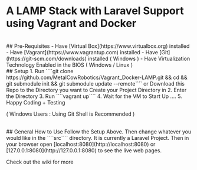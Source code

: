 # A LAMP Stack with Laravel Support using Vagrant and Docker

<br>
## Pre-Requisites
- Have [Virtual Box](https://www.virtualbox.org) installed
- Have [Vagrant](https://www.vagrantup.com) installed
- Have [Git](https://git-scm.com/downloads) installed ( Windows )
- Have Virtualization Technology Enabled in the BIOS ( Windows / Linux )

<br>
## Setup
1. Run ````git clone https://github.com/MetalCowRobotics/Vagrant_Docker-LAMP.git <project name> && cd <project name> && git submodule init && git submodule update --remote```` or Download this Repo to the Directory you want to Create your Project Directory in
2. Enter the Directory
3. Run ````vagrant up````
4. Wait for the VM to Start Up ....
5. Happy Coding + Testing

( Windows Users : Using Git Shell is Recommended )

<br>
## General How to Use
Follow the Setup Above. Then change whatever you would like in the ````src```` directory. It is currently a Laravel Project. Then in your browser open  [localhost:8080](http://localhost:8080) or [127.0.0.1:8080](http://127.0.0.1:8080) to see the live web pages.

Check out the wiki for more
